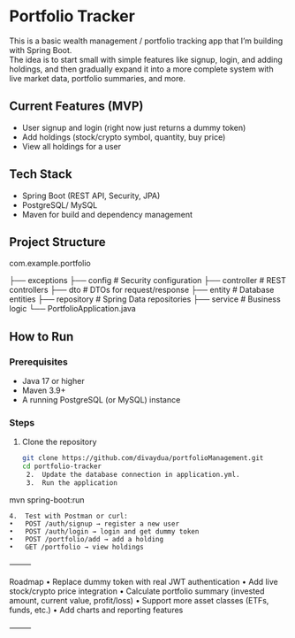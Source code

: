 
# Portfolio Tracker

This is a basic wealth management / portfolio tracking app that I’m building with Spring Boot.  
The idea is to start small with simple features like signup, login, and adding holdings, and then gradually expand it into a more complete system with live market data, portfolio summaries, and more.

## Current Features (MVP)
- User signup and login (right now just returns a dummy token)
- Add holdings (stock/crypto symbol, quantity, buy price)
- View all holdings for a user

## Tech Stack
- Spring Boot (REST API, Security, JPA)
- PostgreSQL/ MySQL
- Maven for build and dependency management

## Project Structure

com.example.portfolio

├── exceptions
├── config          # Security configuration
├── controller      # REST controllers
├── dto             # DTOs for request/response
├── entity          # Database entities
├── repository      # Spring Data repositories
├── service         # Business logic
└── PortfolioApplication.java

## How to Run

### Prerequisites
- Java 17 or higher
- Maven 3.9+
- A running PostgreSQL (or MySQL) instance

### Steps
1. Clone the repository
   ```bash
   git clone https://github.com/divaydua/portfolioManagement.git
   cd portfolio-tracker
	2.	Update the database connection in application.yml.
	3.	Run the application

mvn spring-boot:run

	4.	Test with Postman or curl:
	•	POST /auth/signup → register a new user
	•	POST /auth/login → login and get dummy token
	•	POST /portfolio/add → add a holding
	•	GET /portfolio → view holdings

⸻

Roadmap
	•	Replace dummy token with real JWT authentication
	•	Add live stock/crypto price integration
	•	Calculate portfolio summary (invested amount, current value, profit/loss)
	•	Support more asset classes (ETFs, funds, etc.)
	•	Add charts and reporting features

⸻
